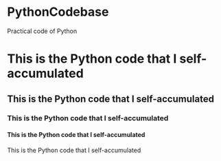 # PythonCodebase
Practical code of Python
# This is the Python code that I self-accumulated
## This is the Python code that I self-accumulated
### This is the Python code that I self-accumulated
#### This is the Python code that I self-accumulated
This is the Python code that I self-accumulated
